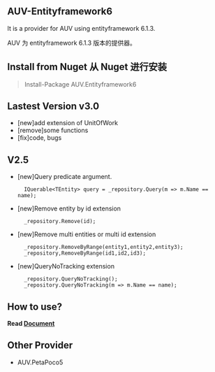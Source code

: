 ## AUV-Entityframework6
It is a provider for AUV using entityframework 6.1.3.

AUV 为 entityframework 6.1.3 版本的提供器。

## Install from Nuget 从 Nuget 进行安装
> Install-Package AUV.Entityframework6

## Lastest Version v3.0
* [new]add extension of UnitOfWork
* [remove]some functions
* [fix]code, bugs

## V2.5
* [new]Query predicate argument.

        IQuerable<TEntity> query = _repository.Query(m => m.Name == name);

* [new]Remove entity by id extension

        _repository.Remove(id);

* [new]Remove multi entities or multi id extension

        _repository.RemoveByRange(entity1,entity2,entity3);
        _repository,RemoveByRange(id1,id2,id3);
        
* [new]QueryNoTracking extension

        _repository.QueryNoTracking();
        _repository.QueryNoTracking(m => m.Name == name);
        
        

## How to use?
**Read [Document](https://github.com/Williamsoft520/AUV/wiki)** 



## Other Provider
* AUV.PetaPoco5